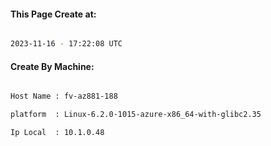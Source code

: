 
   
#### This Page Create at:

```bash

2023-11-16 - 17:22:08 UTC

```

#### Create By Machine:

```bash

Host Name : fv-az881-188

platform  : Linux-6.2.0-1015-azure-x86_64-with-glibc2.35

Ip Local  : 10.1.0.48

```

